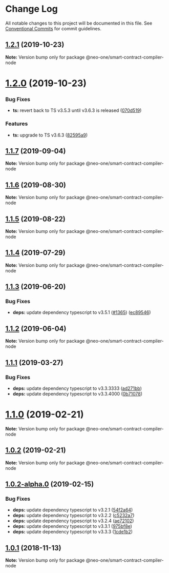 # Change Log

All notable changes to this project will be documented in this file.
See [Conventional Commits](https://conventionalcommits.org) for commit guidelines.

## [1.2.1](https://github.com/neo-one-suite/neo-one/compare/@neo-one/smart-contract-compiler-node@1.2.0...@neo-one/smart-contract-compiler-node@1.2.1) (2019-10-23)

**Note:** Version bump only for package @neo-one/smart-contract-compiler-node





# [1.2.0](https://github.com/neo-one-suite/neo-one/compare/@neo-one/smart-contract-compiler-node@1.1.7...@neo-one/smart-contract-compiler-node@1.2.0) (2019-10-23)


### Bug Fixes

* **ts:** revert back to TS v3.5.3 until v3.6.3 is released ([070d519](https://github.com/neo-one-suite/neo-one/commit/070d5190bdacbec433af37c69fef1cc7702b8bde))


### Features

* **ts:** upgrade to TS v3.6.3 ([82595a9](https://github.com/neo-one-suite/neo-one/commit/82595a91c063a4fa08ef06f631cd1dab4cb965f3))





## [1.1.7](https://github.com/neo-one-suite/neo-one/compare/@neo-one/smart-contract-compiler-node@1.1.6...@neo-one/smart-contract-compiler-node@1.1.7) (2019-09-04)

**Note:** Version bump only for package @neo-one/smart-contract-compiler-node





## [1.1.6](https://github.com/neo-one-suite/neo-one/compare/@neo-one/smart-contract-compiler-node@1.1.5...@neo-one/smart-contract-compiler-node@1.1.6) (2019-08-30)

**Note:** Version bump only for package @neo-one/smart-contract-compiler-node





## [1.1.5](https://github.com/neo-one-suite/neo-one/compare/@neo-one/smart-contract-compiler-node@1.1.4...@neo-one/smart-contract-compiler-node@1.1.5) (2019-08-22)

**Note:** Version bump only for package @neo-one/smart-contract-compiler-node





## [1.1.4](https://github.com/neo-one-suite/neo-one/compare/@neo-one/smart-contract-compiler-node@1.1.3...@neo-one/smart-contract-compiler-node@1.1.4) (2019-07-29)

**Note:** Version bump only for package @neo-one/smart-contract-compiler-node





## [1.1.3](https://github.com/neo-one-suite/neo-one/compare/@neo-one/smart-contract-compiler-node@1.1.2...@neo-one/smart-contract-compiler-node@1.1.3) (2019-06-20)


### Bug Fixes

* **deps:** update dependency typescript to v3.5.1 ([#1365](https://github.com/neo-one-suite/neo-one/issues/1365)) ([ec89546](https://github.com/neo-one-suite/neo-one/commit/ec89546))





## [1.1.2](https://github.com/neo-one-suite/neo-one/compare/@neo-one/smart-contract-compiler-node@1.1.1...@neo-one/smart-contract-compiler-node@1.1.2) (2019-06-04)

**Note:** Version bump only for package @neo-one/smart-contract-compiler-node





## [1.1.1](https://github.com/neo-one-suite/neo-one/compare/@neo-one/smart-contract-compiler-node@1.1.0...@neo-one/smart-contract-compiler-node@1.1.1) (2019-03-27)


### Bug Fixes

* **deps:** update dependency typescript to v3.3.3333 ([ad271bb](https://github.com/neo-one-suite/neo-one/commit/ad271bb))
* **deps:** update dependency typescript to v3.3.4000 ([0b71078](https://github.com/neo-one-suite/neo-one/commit/0b71078))





# [1.1.0](https://github.com/neo-one-suite/neo-one/compare/@neo-one/smart-contract-compiler-node@1.0.2...@neo-one/smart-contract-compiler-node@1.1.0) (2019-02-21)

**Note:** Version bump only for package @neo-one/smart-contract-compiler-node





## [1.0.2](https://github.com/neo-one-suite/neo-one/compare/@neo-one/smart-contract-compiler-node@1.0.2-alpha.0...@neo-one/smart-contract-compiler-node@1.0.2) (2019-02-21)

**Note:** Version bump only for package @neo-one/smart-contract-compiler-node





## [1.0.2-alpha.0](https://github.com/neo-one-suite/neo-one/compare/@neo-one/smart-contract-compiler-node@1.0.1...@neo-one/smart-contract-compiler-node@1.0.2-alpha.0) (2019-02-15)


### Bug Fixes

* **deps:** update dependency typescript to v3.2.1 ([54f2a64](https://github.com/neo-one-suite/neo-one/commit/54f2a64))
* **deps:** update dependency typescript to v3.2.2 ([c5232a7](https://github.com/neo-one-suite/neo-one/commit/c5232a7))
* **deps:** update dependency typescript to v3.2.4 ([ae72102](https://github.com/neo-one-suite/neo-one/commit/ae72102))
* **deps:** update dependency typescript to v3.3.1 ([975bf8e](https://github.com/neo-one-suite/neo-one/commit/975bf8e))
* **deps:** update dependency typescript to v3.3.3 ([1cde1b2](https://github.com/neo-one-suite/neo-one/commit/1cde1b2))





## [1.0.1](https://github.com/neo-one-suite/neo-one/compare/@neo-one/smart-contract-compiler-node@1.0.0...@neo-one/smart-contract-compiler-node@1.0.1) (2018-11-13)

**Note:** Version bump only for package @neo-one/smart-contract-compiler-node
